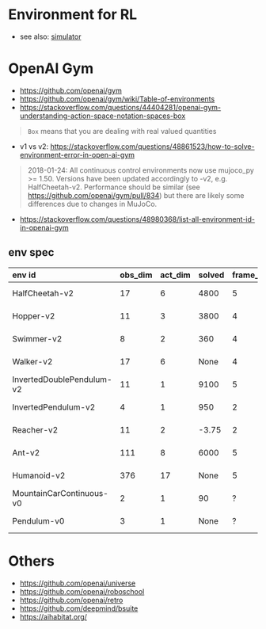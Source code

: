 # Environment for RL
* see also: [simulator](https://github.com/tttor/rl-foundation/blob/master/software/simulator.md)

# OpenAI Gym
* https://github.com/openai/gym
* https://github.com/openai/gym/wiki/Table-of-environments
* https://stackoverflow.com/questions/44404281/openai-gym-understanding-action-space-notation-spaces-box
> `Box` means that you are dealing with real valued quantities
* v1 vs v2: https://stackoverflow.com/questions/48861523/how-to-solve-environment-error-in-open-ai-gym
> 2018-01-24: All continuous control environments now use mujoco_py >= 1.50. Versions have been updated accordingly to -v2, e.g. HalfCheetah-v2. Performance should be similar (see https://github.com/openai/gym/pull/834) but there are likely some differences due to changes in MuJoCo.
* https://stackoverflow.com/questions/48980368/list-all-environment-id-in-openai-gym

## env spec
| env id | obs_dim | act_dim | solved | frame_skip | timestep_lim | act_range |
| :---   | :---    | :---    | :---   | :---       | :---         | :---
| HalfCheetah-v2 | 17 | 6 | 4800 | 5 | 1000 | (-1.0, 1.0) |
| Hopper-v2 | 11 | 3 | 3800 | 4 | 1000 | (-1.0, 1.0) |
| Swimmer-v2 | 8 | 2 | 360 | 4 |  1000 | (-1.0, 1.0) |
| Walker-v2 | 17 | 6 | None| 4 | 1000 | (-1.0, 1.0) |
| InvertedDoublePendulum-v2 | 11 | 1 | 9100 | 5 | 1000 | (-1.0, 1.0) |
| InvertedPendulum-v2 | 4 | 1 | 950 | 2 | 1000 | (-3.0, 3.0) |
| Reacher-v2 | 11 | 2 | -3.75 | 2 | 50 | (-1.0, 1.0) |
| Ant-v2 | 111 | 8 | 6000 | 5 | 1000 | (-1.0, 1.0) |
| Humanoid-v2 | 376 | 17 | None | 5 | 1000 | (-0.4, 0.4) |
| MountainCarContinuous-v0 | 2 | 1 | 90 | ? | 999 | (-1.0, 1.0) |
| Pendulum-v0 | 3 | 1 | None | ? | 200 | (-2.0, 2.0) |

# Others
* https://github.com/openai/universe
* https://github.com/openai/roboschool
* https://github.com/openai/retro
* https://github.com/deepmind/bsuite
* https://aihabitat.org/
